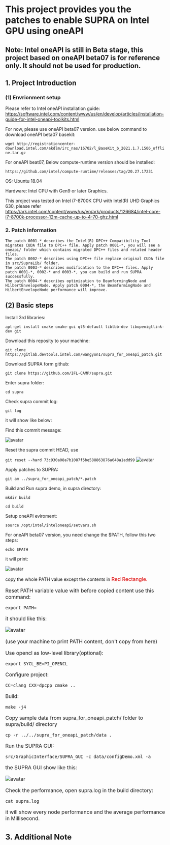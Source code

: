 # This project provides you the patches to enable SUPRA on Intel GPU using oneAPI
## Note: Intel oneAPI is still in Beta stage, this project based on oneAPI beta07 is for reference only. It should not be used for production.

## 1. Project Introduction
### (1) Envrionment setup 

Please refer to Intel oneAPI installation guide: https://software.intel.com/content/www/us/en/develop/articles/installation-guide-for-intel-oneapi-toolkits.html


For now, please use oneAPI beta07 version. use below command to download oneAPI beta07 basekit: 

`wget http://registrationcenter-download.intel.com/akdlm/irc_nas/16702/l_BaseKit_b_2021.1.7.1506_offline.tar.gz`

For oneAPI beat07, Below compute-runtime version should be installed:

`https://github.com/intel/compute-runtime/releases/tag/20.27.17231`


OS: Ubuntu 18.04

Hardware: Intel CPU with Gen9 or later Graphics.

This project was tested on Intel i7-8700K CPU with Intel(R) UHD Graphics 630, please refer https://ark.intel.com/content/www/us/en/ark/products/126684/intel-core-i7-8700k-processor-12m-cache-up-to-4-70-ghz.html


### 2. Patch information
    The patch 0001-* describes the Intel(R) DPC++ Compatibility Tool migrates CUDA file to DPC++ file. Apply patch 0001-*, you will see a oneapi/ folder which contains migrated DPC++ files and related header files.
    The patch 0002-* describes using DPC++ file replace original CUDA file in src/SupraLib/ folder.
    The patch 0003-* describes modification to the DPC++ files. Apply patch 0001-*, 0002-* and 0003-*, you can build and run SUPRA successfully.
    The patch 0004-* describes optimization to BeamformingNode and HilbertEnvelopeNode. Apply patch 0004-*, the BeamformingNode and HilbertEnvelopeNode performance will improve.

### 

## (2) Basic steps

Install 3rd libraries:

`apt-get install cmake cmake-gui qt5-default libtbb-dev libopenigtlink-dev git`


Download this reposity to your machine:

`git clone  https://gitlab.devtools.intel.com/wangyon1/supra_for_oneapi_patch.git`

Download SUPRA form github:

`git clone https://github.com/IFL-CAMP/supra.git`

Enter supra folder:

`cd supra`

Check supra commit log:

`git log`

it will show like below:



Find this commit message:

![avatar](https://gitlab.devtools.intel.com/wangyon1/supra-markdow-pictures/-/raw/master/Commit%20info.PNG?inline=false)

Reset the supra commit HEAD, use 

`git reset --hard 73c930a08a7b1087f5be588863876a648a1add99`
![avatar](https://gitlab.devtools.intel.com/wangyon1/supra-markdow-pictures/-/raw/master/reset%20success%20modify.png?inline=false)

Apply patches to SUPRA:

`git am ../supra_for_oneapi_patch/*.patch`

Build and Run supra demo, in supra directory:

`mkdir build`


`cd build`


Setup oneAPI eviroment:

`source /opt/intel/inteloneapi/setvars.sh`

For oneAPI beta07 version, you need change the $PATH, follow this two steps:

`echo $PATH`

it will print:

![avatar](https://gitlab.devtools.intel.com/wangyon1/supra-markdow-pictures/-/raw/master/PATH%20modify.png?inline=false)

copy the whole PATH value except the contents in <font size="3">  <font color="#dd0000"> Red Rectangle.</font> <br />

Reset PATH variable value with before copied content use this command:

`export PATH=`

it should like this:

![avatar](https://gitlab.devtools.intel.com/wangyon1/supra-markdow-pictures/-/raw/master/reset%20path.PNG?inline=false)

(use your machine to print PATH content, don't copy from here)

Use opencl as low-level library(optional):

`export SYCL_BE=PI_OPENCL`

Configure project:

`CC=clang CXX=dpcpp cmake ..`

Build:

`make -j4`

Copy sample data from supra_for_oneapi_patch/ folder to supra/build/ directory

`cp -r ../../supra_for_oneapi_patch/data .`

Run the SUPRA GUI:

`src/GraphicInterface/SUPRA_GUI -c data/configDemo.xml -a`

the SUPRA GUI show like this:

![avatar](https://gitlab.devtools.intel.com/wangyon1/supra-markdow-pictures/-/raw/master/guie.PNG?inline=false)

Check the performance, open supra.log in the build directory: 

`cat supra.log` 

it will show every node performance and the average performance in Millisecond.

## 3. Additional Note